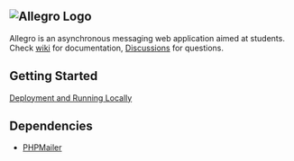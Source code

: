 ![Allegro Logo](https://user-images.githubusercontent.com/37447279/116271894-1800dd00-a789-11eb-8dad-971afed890cf.png)
---
Allegro is an asynchronous messaging web application aimed at students. Check [wiki](https://github.com/ogoregen/allegro/wiki) for documentation, [Discussions](https://github.com/ogoregen/allegro/discussions) for questions.

## Getting Started

[Deployment and Running Locally](https://github.com/ogoregen/allegro/wiki/Deployment-and-Running-Locally)

## Dependencies

* [PHPMailer](https://github.com/PHPMailer/PHPMailer)
